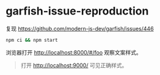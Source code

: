 # garfish-issue-reproduction

复现 <https://github.com/modern-js-dev/garfish/issues/446>

```sh
npm ci && npm start
```

浏览器打开 <http://localhost:8000/#/foo> 观察文案样式。

> 打开 <http://localhost:9000/> 可见正确样式。
